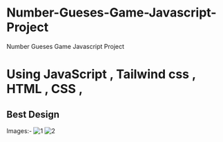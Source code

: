 # Number-Gueses-Game-Javascript-Project
Number Gueses Game Javascript Project

# Using JavaScript , Tailwind css , HTML , CSS , 

Best Design
-----------------------------------------------------
Images:-
![1](https://github.com/user-attachments/assets/12538dd3-d06f-4a6e-a784-f7a32621a79a)
![2](https://github.com/user-attachments/assets/ece04ede-9544-490d-86f6-c0779cc24e75)
